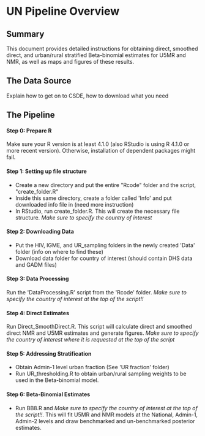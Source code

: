 # UN Pipeline Overview

## Summary

This document provides detailed instructions for obtaining direct, smoothed direct, and urban/rural stratified Beta-binomial estimates for U5MR and NMR, as well as maps and figures of these results.

## The Data Source

Explain how to get on to CSDE, how to download what you need

## The Pipeline

#### Step 0: Prepare R
Make sure your R version is at least 4.1.0 (also RStudio is using R 4.1.0 or more recent version). Otherwise, installation of dependent packages might fail.

#### Step 1: Setting up file structure

- Create a new directory and put the entire "Rcode" folder and the script, "create_folder.R"
- Inside this same directory, create a folder called 'Info' and put downloaded info file in (need more instruction)
- In RStudio, run create_folder.R. This will create the necessary file structure. *Make sure to specify the country of interest*


#### Step 2: Downloading Data

- Put the HIV, IGME, and UR_sampling folders in the newly created 'Data' folder (info on where to find these)
- Download data folder for country of interest (should contain DHS data and GADM files)


#### Step 3: Data Processing

Run the 'DataProcessing.R' script from the 'Rcode' folder. *Make sure to specify the country of interest at the top of the script!!*

#### Step 4: Direct Estimates

Run Direct_SmoothDirect.R. This script will calculate direct and smoothed direct NMR and U5MR estimates and generate figures. *Make sure to specify the country of interest where it is requested at the top of the script*

#### Step 5: Addressing Stratification

- Obtain Admin-1 level urban fraction (See 'UR fraction' folder)
- Run UR_thresholding.R to obtain urban/rural sampling weights to be used in the Beta-binomial model.

#### Step 6: Beta-Binomial Estimates

- Run BB8.R and *Make sure to specify the country of interest at the top of the script!!*. This will fit U5MR and NMR models at the National, Admin-1, Admin-2 levels and draw benchmarked and un-benchmarked posterior estimates.






